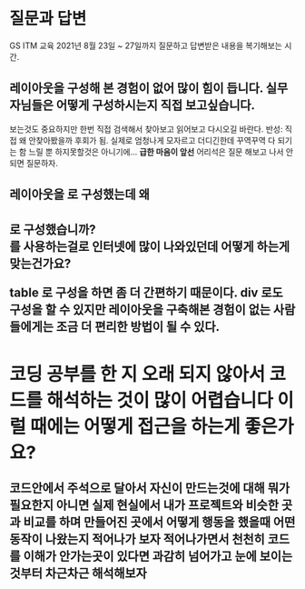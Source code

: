 # 질문과 답변

GS ITM 교육 2021년 8월 23일 ~ 27일까지 질문하고 답변받은 내용을 복기해보는 시간.


## 레이아웃을 구성해 본 경험이 없어 많이 힘이 듭니다.  실무자님들은 어떻게 구성하시는지 직접 보고싶습니다.


보는것도 중요하지만 한번 직접 검색해서 찾아보고 읽어보고 다시오길 바란다.
반성: 직접 왜 안찾아봤을까 후회가 됨. 실제로 엄청나게 모자르고 더디긴한데 꾸역꾸역 다 되기는 함 
느릴 뿐 하지못할것은 아니기에...  **급한 마음이 앞선** 어리석은 질문 해보고 나서 안되면 질문하자.


## 레이아웃을 <table> 로 구성했는데 왜 <table>로 구성했습니까?  <div> 를 사용하는걸로 인터넷에 많이 나와있던데 어떻게 하는게 맞는건가요?

  
table 로 구성을 하면 좀 더 간편하기 때문이다. 
div 로도 구성을 할 수 있지만 레이아웃을 구축해본 경험이 없는 사람들에게는 조금 더 편리한 방법이 
될 수 있다.

  
## 코딩 공부를 한 지 오래 되지 않아서 코드를 해석하는 것이 많이 어렵습니다 이럴 때에는 어떻게 접근을 하는게 좋은가요?

  
**코드안에서 주석으로 달아서** 자신이 만드는것에 대해 뭐가 필요한지 아니면 
실제 현실에서 내가 프로젝트와 비슷한 곳과 비교를 하며 만들어진 곳에서 어떻게 행동을 했을때 어떤 동작이 나왔는지 적어나가 보자 적어나가면서 천천히 코드를 이해가 안가는곳이 있다면 과감히 넘어가고 눈에 보이는것부터 차근차근 해석해보자 
